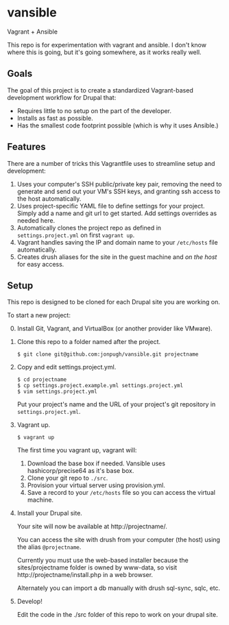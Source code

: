 vansible
========

Vagrant + Ansible

This repo is for experimentation with vagrant and ansible.  I don't know where this is going, but it's going somewhere, as it works really well.

Goals
-----

The goal of this project is to create a standardized Vagrant-based development workflow for Drupal that:

- Requires little to no setup on the part of the developer.
- Installs as fast as possible.
- Has the smallest code footprint possible (which is why it uses Ansible.)

Features
--------

There are a number of tricks this Vagrantfile uses to streamline setup and development:

1. Uses your computer's SSH public/private key pair, removing the need to generate and send out your VM's SSH keys, and granting ssh access to the host automatically.
2. Uses project-specific YAML file to define settings for your project.  Simply add a name and git url to get started. Add settings overrides as needed here.
3. Automatically clones the project repo as defined in `settings.project.yml` on first `vagrant up`.
4. Vagrant handles saving the IP and domain name to your `/etc/hosts` file automatically.
5. Creates drush aliases for the site in the guest machine and *on the host* for easy access.


Setup
-----
This repo is designed to be cloned for each Drupal site you are working on.

To start a new project:

0. Install Git, Vagrant, and VirtualBox (or another provider like VMware).
1. Clone this repo to a folder named after the project.

    ```
    $ git clone git@github.com:jonpugh/vansible.git projectname
    ```
2. Copy and edit settings.project.yml.

    ```
    $ cd projectname
    $ cp settings.project.example.yml settings.project.yml
    $ vim settings.project.yml
    ```

    Put your project's name and the URL of your project's git repository in
    `settings.project.yml`.

3. Vagrant up.

    ```
    $ vagrant up
    ```

    The first time you vagrant up, vagrant will:

    1. Download the base box if needed.
      Vansible uses hashicorp/precise64 as it's base box.
    2. Clone your git repo to `./src`.
    3. Provision your virtual server using provision.yml.
    4. Save a record to your `/etc/hosts` file so you can access the virtual machine.

4. Install your Drupal site.

    Your site will now be available at http://projectname/.

    You can access the site with drush from your computer (the host) using the alias `@projectname`.

    Currently you must use the web-based installer because the sites/projectname folder is owned by www-data, so visit http://projectname/install.php in a web browser.

    Alternately you can import a db manually with drush sql-sync, sqlc, etc.

5. Develop!

    Edit the code in the ./src folder of this repo to work on your drupal site.
